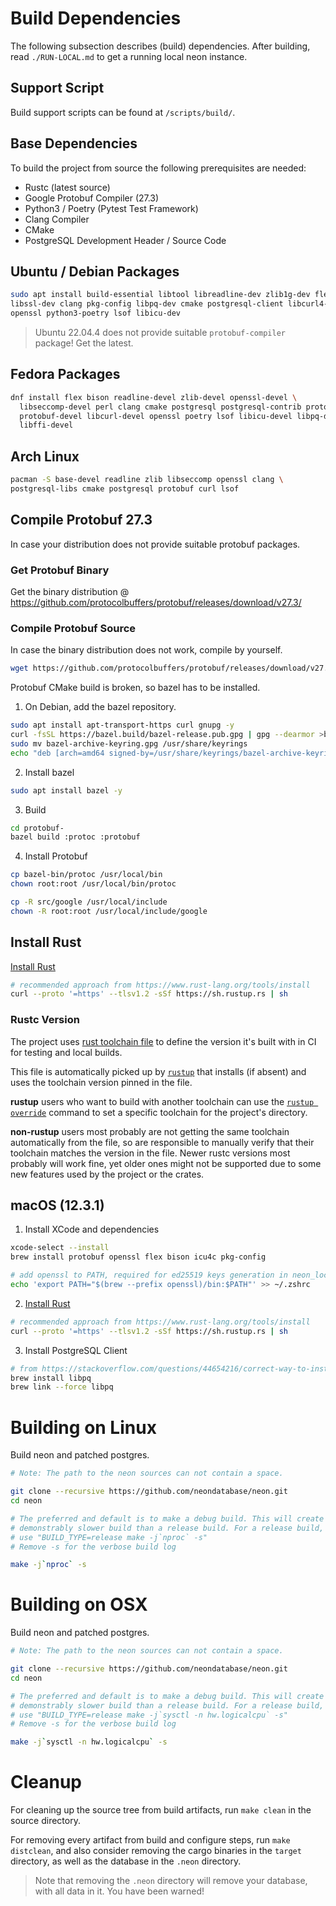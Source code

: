 # Build Dependencies

The following subsection describes (build) dependencies.
After building, read `./RUN-LOCAL.md` to get a running local neon instance.

## Support Script

Build support scripts can be found at `/scripts/build/`.

## Base Dependencies

To build the project from source the following prerequisites are needed:

- Rustc (latest source)
- Google Protobuf Compiler (27.3)
- Python3 / Poetry (Pytest Test Framework)
- Clang Compiler
- CMake
- PostgreSQL Development Header / Source Code

## Ubuntu / Debian Packages

```bash
sudo apt install build-essential libtool libreadline-dev zlib1g-dev flex bison libseccomp-dev \
libssl-dev clang pkg-config libpq-dev cmake postgresql-client libcurl4-openssl-dev \
openssl python3-poetry lsof libicu-dev
```

> Ubuntu 22.04.4 does not provide suitable `protobuf-compiler` package! Get the latest.

## Fedora Packages

```bash
dnf install flex bison readline-devel zlib-devel openssl-devel \
  libseccomp-devel perl clang cmake postgresql postgresql-contrib protobuf-compiler \
  protobuf-devel libcurl-devel openssl poetry lsof libicu-devel libpq-devel python3-devel \
  libffi-devel
```

## Arch Linux

```bash
pacman -S base-devel readline zlib libseccomp openssl clang \
postgresql-libs cmake postgresql protobuf curl lsof
```

## Compile Protobuf 27.3

In case your distribution does not provide suitable protobuf packages.

### Get Protobuf Binary

Get the binary distribution @
https://github.com/protocolbuffers/protobuf/releases/download/v27.3/

### Compile Protobuf Source

In case the binary distribution does not work, compile by yourself.

```bash
wget https://github.com/protocolbuffers/protobuf/releases/download/v27.3/protobuf-27.3.tar.gz
```

Protobuf CMake build is broken, so bazel has to be installed.

1. On Debian, add the bazel repository.

```bash
sudo apt install apt-transport-https curl gnupg -y
curl -fsSL https://bazel.build/bazel-release.pub.gpg | gpg --dearmor >bazel-archive-keyring.gpg
sudo mv bazel-archive-keyring.gpg /usr/share/keyrings
echo "deb [arch=amd64 signed-by=/usr/share/keyrings/bazel-archive-keyring.gpg] https://storage.googleapis.com/bazel-apt stable jdk1.8" | sudo tee /etc/apt/sources.list.d/bazel.list
```

2. Install bazel

```bash
sudo apt install bazel -y
```

3. Build

```bash
cd protobuf-
bazel build :protoc :protobuf
```

4. Install Protobuf

```bash
cp bazel-bin/protoc /usr/local/bin
chown root:root /usr/local/bin/protoc

cp -R src/google /usr/local/include
chown -R root:root /usr/local/include/google
```

## Install Rust

[Install Rust](https://www.rust-lang.org/tools/install)

```bash
# recommended approach from https://www.rust-lang.org/tools/install
curl --proto '=https' --tlsv1.2 -sSf https://sh.rustup.rs | sh
```

### Rustc Version

The project uses [rust toolchain file](./rust-toolchain.toml) to define the version it's built with in CI for testing
and local builds.

This file is automatically picked up by [`rustup`](https://rust-lang.github.io/rustup/overrides.html#the-toolchain-file)
that installs (if absent) and uses the toolchain version pinned in the file.

**rustup** users who want to build with another toolchain can use the [`rustup override`](https://rust-lang.github.io/rustup/overrides.html#directory-overrides)
command to set a specific toolchain for the project's directory.

**non-rustup** users most probably are not getting the same toolchain automatically from the file, so are responsible to manually
verify that their toolchain matches the version in the file. Newer rustc versions most probably will work fine, yet older ones might
not be supported due to some new features used by the project or the crates.

## macOS (12.3.1)

1. Install XCode and dependencies

```bash
xcode-select --install
brew install protobuf openssl flex bison icu4c pkg-config

# add openssl to PATH, required for ed25519 keys generation in neon_local
echo 'export PATH="$(brew --prefix openssl)/bin:$PATH"' >> ~/.zshrc
```

2. [Install Rust](https://www.rust-lang.org/tools/install)

```bash
# recommended approach from https://www.rust-lang.org/tools/install
curl --proto '=https' --tlsv1.2 -sSf https://sh.rustup.rs | sh
```

3. Install PostgreSQL Client

```bash
# from https://stackoverflow.com/questions/44654216/correct-way-to-install-psql-without-full-postgres-on-macos
brew install libpq
brew link --force libpq
```

# Building on Linux

Build neon and patched postgres.

```bash
# Note: The path to the neon sources can not contain a space.

git clone --recursive https://github.com/neondatabase/neon.git
cd neon

# The preferred and default is to make a debug build. This will create a
# demonstrably slower build than a release build. For a release build,
# use "BUILD_TYPE=release make -j`nproc` -s"
# Remove -s for the verbose build log

make -j`nproc` -s
```

# Building on OSX

Build neon and patched postgres.

```bash
# Note: The path to the neon sources can not contain a space.

git clone --recursive https://github.com/neondatabase/neon.git
cd neon

# The preferred and default is to make a debug build. This will create a
# demonstrably slower build than a release build. For a release build,
# use "BUILD_TYPE=release make -j`sysctl -n hw.logicalcpu` -s"
# Remove -s for the verbose build log

make -j`sysctl -n hw.logicalcpu` -s
```

# Cleanup

For cleaning up the source tree from build artifacts, run `make clean` in the source directory.

For removing every artifact from build and configure steps, run `make distclean`, and also consider
removing the cargo binaries in the `target` directory, as well as the database in the `.neon` directory.

> Note that removing the `.neon` directory will remove your database, with all data in it. You have been warned!
